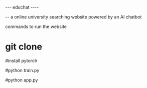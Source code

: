 ---  educhat  ----

-- a online university searching website powered by an AI chatbot

commands to run the website

# git clone <url>

#install pytorch

#python train.py

#python app.py
